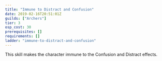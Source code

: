 ```yaml
---
title: "Immune to Distract and Confusion"
date: 2019-02-16T20:51:01Z
guilds: ["Archers"]
tier: 3
osp_cost: 30
prerequisites: []
requirements: []
ladder: "immune-to-distract-and-confusion"
---
```

This skill makes the character immune to the Confusion and Distract effects.